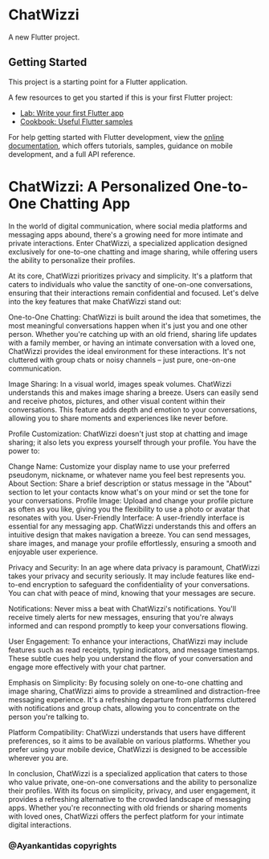 # ChatWizzi

A new Flutter project.

## Getting Started

This project is a starting point for a Flutter application.

A few resources to get you started if this is your first Flutter project:

- [Lab: Write your first Flutter app](https://docs.flutter.dev/get-started/codelab)
- [Cookbook: Useful Flutter samples](https://docs.flutter.dev/cookbook)

For help getting started with Flutter development, view the
[online documentation](https://docs.flutter.dev/), which offers tutorials,
samples, guidance on mobile development, and a full API reference.

<h1>ChatWizzi: A Personalized One-to-One Chatting App </h1>

In the world of digital communication, where social media platforms and messaging apps abound, there's a growing need for more intimate and private interactions. Enter ChatWizzi, a specialized application designed exclusively for one-to-one chatting and image sharing, while offering users the ability to personalize their profiles.

At its core, ChatWizzi prioritizes privacy and simplicity. It's a platform that caters to individuals who value the sanctity of one-on-one conversations, ensuring that their interactions remain confidential and focused. Let's delve into the key features that make ChatWizzi stand out:

One-to-One Chatting:
ChatWizzi is built around the idea that sometimes, the most meaningful conversations happen when it's just you and one other person. Whether you're catching up with an old friend, sharing life updates with a family member, or having an intimate conversation with a loved one, ChatWizzi provides the ideal environment for these interactions. It's not cluttered with group chats or noisy channels – just pure, one-on-one communication.

Image Sharing:
In a visual world, images speak volumes. ChatWizzi understands this and makes image sharing a breeze. Users can easily send and receive photos, pictures, and other visual content within their conversations. This feature adds depth and emotion to your conversations, allowing you to share moments and experiences like never before.

Profile Customization:
ChatWizzi doesn't just stop at chatting and image sharing; it also lets you express yourself through your profile. You have the power to:

Change Name: Customize your display name to use your preferred pseudonym, nickname, or whatever name you feel best represents you.
About Section: Share a brief description or status message in the "About" section to let your contacts know what's on your mind or set the tone for your conversations.
Profile Image: Upload and change your profile picture as often as you like, giving you the flexibility to use a photo or avatar that resonates with you.
User-Friendly Interface:
A user-friendly interface is essential for any messaging app. ChatWizzi understands this and offers an intuitive design that makes navigation a breeze. You can send messages, share images, and manage your profile effortlessly, ensuring a smooth and enjoyable user experience.

Privacy and Security:
In an age where data privacy is paramount, ChatWizzi takes your privacy and security seriously. It may include features like end-to-end encryption to safeguard the confidentiality of your conversations. You can chat with peace of mind, knowing that your messages are secure.

Notifications:
Never miss a beat with ChatWizzi's notifications. You'll receive timely alerts for new messages, ensuring that you're always informed and can respond promptly to keep your conversations flowing.

User Engagement:
To enhance your interactions, ChatWizzi may include features such as read receipts, typing indicators, and message timestamps. These subtle cues help you understand the flow of your conversation and engage more effectively with your chat partner.

Emphasis on Simplicity:
By focusing solely on one-to-one chatting and image sharing, ChatWizzi aims to provide a streamlined and distraction-free messaging experience. It's a refreshing departure from platforms cluttered with notifications and group chats, allowing you to concentrate on the person you're talking to.

Platform Compatibility:
ChatWizzi understands that users have different preferences, so it aims to be available on various platforms. Whether you prefer using your mobile device, ChatWizzi is designed to be accessible wherever you are.

In conclusion, ChatWizzi is a specialized application that caters to those who value private, one-on-one conversations and the ability to personalize their profiles. With its focus on simplicity, privacy, and user engagement, it provides a refreshing alternative to the crowded landscape of messaging apps. Whether you're reconnecting with old friends or sharing moments with loved ones, ChatWizzi offers the perfect platform for your intimate digital interactions.

<h3>@Ayankantidas copyrights</h3>


